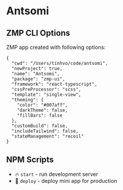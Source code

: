 # Antsomi

## ZMP CLI Options

ZMP app created with following options:

```
{
  "cwd": "/Users/tinhvo/code/antsomi",
  "newProject": true,
  "name": "Antsomi",
  "package": "zmp-ui",
  "framework": "react-typescript",
  "cssPreProcessor": "scss",
  "template": "single-view",
  "theming": {
    "color": "#007aff",
    "darkTheme": false,
    "fillBars": false
  },
  "customBuild": false,
  "includeTailwind": false,
  "stateManagement": "recoil"
}
```

## NPM Scripts

* 🔥 `start` - run development server
* 🙏 `deploy` - deploy mini app for production